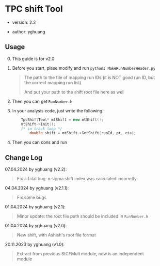 # TPC shift Tool

* version: 2.2

* author: yghuang

## Usage

0. This guide is for v2.0

1. Before you start, plase modify and run `python3 MakeRunNumberHeader.py`

    > The path to the file of mapping run IDs (it is NOT good run ID, but the correct mapping run list)
    >
    > And put your path to the shift root file here as well

2. Then you can get `RunNumber.h`

3. In your analysis code, just write the following:

    ```c++
        TpcShiftTool* mtShift = new mtShift();
        mtShift->Init();
        /* in track loop */
            double shift = mtShift->GetShift(runId, pt, eta);
    ```

4. Then you can cons and run

## Change Log

07.04.2024 by yghuang (v2.2):

> Fix a fatal bug: n sigma shift index was calculated incorretly

04.04.2024 by yghuang (v2.1.1):

> Fix some bugs

01.04.2024 by yghuang (v2.1):

> Minor update: the root file path should be included in `RunNumber.h`

01.04.2024 by yghuang (v2.0):

> New shift, with Ashish's root file format

20.11.2023 by yghuang (v1.0):

> Extract from previous StCFMult module, now is an independent module
